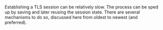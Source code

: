 
Establishing a TLS session can be relatively slow. The process can be sped
up by saving and later reusing the session state. There are several mechanisms
to do so, discussed here from oldest to newest (and preferred).

